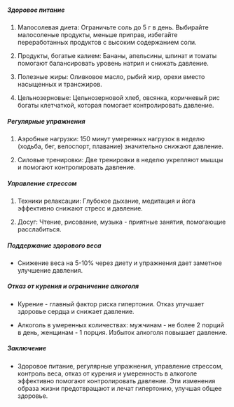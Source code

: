##### Здоровое питание
1. Малосолевая диета: Ограничьте соль до 5 г в день. Выбирайте малосоленые продукты, меньше приправ, избегайте переработанных продуктов с высоким содержанием соли.

2. Продукты, богатые калием: Бананы, апельсины, шпинат и томаты помогают балансировать уровень натрия и снижать давление.

3. Полезные жиры: Оливковое масло, рыбий жир, орехи вместо насыщенных и трансжиров.

4. Цельнозерновые: Цельнозерновой хлеб, овсянка, коричневый рис богаты клетчаткой, которая помогает контролировать давление.

##### Регулярные упражнения
1. Аэробные нагрузки: 150 минут умеренных нагрузок в неделю (ходьба, бег, велоспорт, плавание) значительно снижают давление.

2. Силовые тренировки: Две тренировки в неделю укрепляют мышцы и помогают контролировать давление.

##### Управление стрессом
1. Техники релаксации: Глубокое дыхание, медитация и йога эффективно снижают стресс и давление.

2. Досуг: Чтение, рисование, музыка - приятные занятия, помогающие расслабиться.

##### Поддержание здорового веса
* Снижение веса на 5-10% через диету и упражнения дает заметное улучшение давления.

##### Отказ от курения и ограничение алкоголя
* Курение - главный фактор риска гипертонии. Отказ улучшает здоровье сердца и снижает давление.

* Алкоголь в умеренных количествах: мужчинам - не более 2 порций в день, женщинам - 1 порция. Избыток алкоголя повышает давление.

##### Заключение
* Здоровое питание, регулярные упражнения, управление стрессом, контроль веса, отказ от курения и умеренность в алкоголе эффективно помогают контролировать давление. Эти изменения образа жизни предотвращают и лечат гипертонию, улучшая общее здоровье.